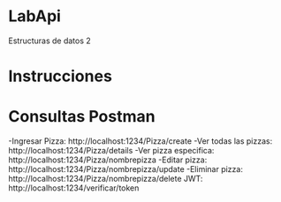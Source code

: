 # LabApi
Estructuras de datos 2
# Instrucciones
# Consultas Postman
-Ingresar Pizza: http://localhost:1234/Pizza/create
-Ver todas las pizzas: http://localhost:1234/Pizza/details
-Ver pizza especifica: http://localhost:1234/Pizza/nombrepizza
-Editar pizza: http://localhost:1234/Pizza/nombrepizza/update
-Eliminar pizza: http://localhost:1234/Pizza/nombrepizza/delete
JWT: http://localhost:1234/verificar/token
